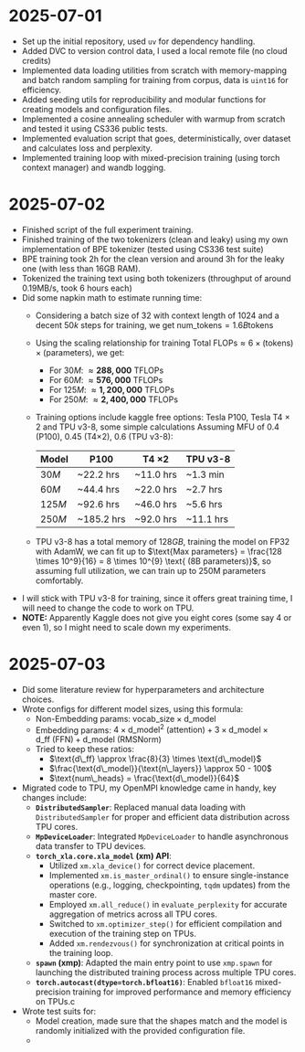 # 2025-07-01
- Set up the initial repository, used `uv` for dependency handling.
- Added DVC to version control data, I used a local remote file (no cloud credits)
- Implemented data loading utilities from scratch with memory-mapping and batch random sampling for training from corpus, data is `uint16` for efficiency.
- Added seeding utils for reproducibility and modular functions for creating models and configuration files.
- Implemented a cosine annealing scheduler with warmup from scratch and tested it using CS336 public tests. 
- Implemented evaluation script that goes, deterministically, over dataset and calculates loss and perplexity.
- Implemented training loop with mixed-precision training (using torch context manager) and wandb logging.

# 2025-07-02
- Finished script of the full experiment training.  
- Finished training of the two tokenizers (clean and leaky) using my own implementation of BPE tokenizer (tested using CS336 test suite)
- BPE training took 2h for the clean version and around 3h for the leaky one (with less than 16GB RAM). 
- Tokenized the training text using both tokenizers (throughput of around 0.19MB/s, took 6 hours each)
- Did some napkin math to estimate running time:
  - Considering a batch size of $32$ with context length of $1024$ and a decent $50k$ steps for training, we get $`\text{num\_tokens} = 1.6B \text{tokens}`$
  - Using the scaling relationship for training $\text{Total FLOPs} \approx 6 \times (\text{tokens}) \times (\text{parameters})$, we get: 
    - For $30M$: $\approx \mathbf{288{,}000}$ TFLOPs
    - For $60M$: $\approx \mathbf{576{,}000}$ TFLOPs
    - For $125M$: $\approx \mathbf{1{,}200{,}000}$ TFLOPs
    - For $250M$: $\approx \mathbf{2{,}400{,}000}$ TFLOPs
  - Training options include kaggle free options: Tesla P100, Tesla T4 $\times$ 2 and TPU v3-8, some simple calculations Assuming MFU of $0.4$ (P100), $0.45$ (T4×2), $0.6$ (TPU v3-8):
  
      | Model  | P100       | T4 ×2     | TPU v3-8  | 
      |--------|------------|-----------|-----------| 
      | $30M$  | ~22.2 hrs  | ~11.0 hrs | ~1.3 min  | 
      | $60M$  | ~44.4 hrs  | ~22.0 hrs | ~2.7 hrs  | 
      | $125M$ | ~92.6 hrs  | ~46.0 hrs | ~5.6 hrs  | 
      | $250M$ | ~185.2 hrs | ~92.0 hrs | ~11.1 hrs |
  - TPU v3-8 has a total memory of $128GB$, training the model on FP32 with AdamW, we can fit up to $\text{Max parameters} = \frac{128 \times 10^9}{16} = 8 \times 10^{9} \text{ (8B parameters)}$, so assuming full utilization, we can train up to 250M parameters comfortably.
- I will stick with TPU v3-8 for training, since it offers great training time, I will need to change the code to work on TPU.
- **NOTE:** Apparently Kaggle does not give you eight cores (some say 4 or even 1), so I might need to scale down my experiments.


# 2025-07-03
- Did some literature review for hyperparameters and architecture choices. 
- Wrote configs for different model sizes, using this formula: 
  - Non-Embedding params: $`\text{vocab\_size} \times \text{d\_model}`$ 
  - Embedding params: $`4 \times \text{d\_model}^2 \ \text{(attention)} + 3 \times \text{d\_model} \times \text{d\_ff} \ \text{(FFN)} + \text{d\_model} \ \text{(RMSNorm)}`$ 
  - Tried to keep these ratios: 
    - $`\text{d\_ff} \approx \frac{8}{3} \times \text{d\_model}`$
    - $`\frac{\text{d\_model}}{\text{n\_layers}} \approx 50 - 100`$
    - $`\text{num\_heads} = \frac{\text{d\_model}}{64}`$
- Migrated code to TPU, my OpenMPI knowledge came in handy, key changes include:
  - **`DistributedSampler`**: Replaced manual data loading with `DistributedSampler` for proper and efficient data distribution across TPU cores.
  - **`MpDeviceLoader`**: Integrated `MpDeviceLoader` to handle asynchronous data transfer to TPU devices.
  - **`torch_xla.core.xla_model` (xm) API**:
    - Utilized `xm.xla_device()` for correct device placement. 
    - Implemented `xm.is_master_ordinal()` to ensure single-instance operations (e.g., logging, checkpointing, `tqdm` updates) from the master core. 
    - Employed `xm.all_reduce()` in `evaluate_perplexity` for accurate aggregation of metrics across all TPU cores. 
    - Switched to `xm.optimizer_step()` for efficient compilation and execution of the training step on TPUs. 
    - Added `xm.rendezvous()` for synchronization at critical points in the training loop.
  - **`spawn` (xmp)**: Adapted the main entry point to use `xmp.spawn` for launching the distributed training process across multiple TPU cores.
  - **`torch.autocast(dtype=torch.bfloat16)`**: Enabled `bfloat16` mixed-precision training for improved performance and memory efficiency on TPUs.c
- Wrote test suits for:
  - Model creation, made sure that the shapes match and the model is randomly initialized with the provided configuration file.
  - 
